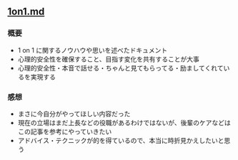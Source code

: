 ## [1on1.md](https://gist.github.com/noto/26592e3d9f417064bb7b76891fe13f97)
### 概要
- 1 on 1 に関するノウハウや思いを述べたドキュメント
- 心理的安全性を確保すること、目指す変化を共有することが大事
- 心理的安全性・本音で話せる・ちゃんと見てもらってる・励ましてくれているを実現する

### 感想
- まさに今自分がやってほしい内容だった
- 現在の立場はまだ上長などの役職があるわけではないが、後輩のケアなどはこの記事を参考にやっていきたい
- アドバイス・テクニックが的を得ているので、本当に時折見かえしたいと思う
